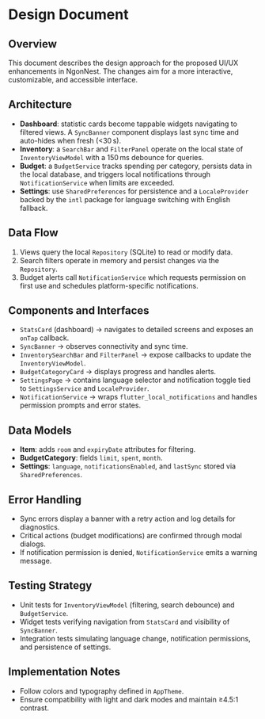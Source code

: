 # Design Document

## Overview
This document describes the design approach for the proposed UI/UX enhancements in NgonNest. The changes aim for a more interactive, customizable, and accessible interface.

## Architecture
- **Dashboard**: statistic cards become tappable widgets navigating to filtered views. A `SyncBanner` component displays last sync time and auto-hides when fresh (<30 s).
- **Inventory**: a `SearchBar` and `FilterPanel` operate on the local state of `InventoryViewModel` with a 150 ms debounce for queries.
- **Budget**: a `BudgetService` tracks spending per category, persists data in the local database, and triggers local notifications through `NotificationService` when limits are exceeded.
- **Settings**: use `SharedPreferences` for persistence and a `LocaleProvider` backed by the `intl` package for language switching with English fallback.

## Data Flow
1. Views query the local `Repository` (SQLite) to read or modify data.
2. Search filters operate in memory and persist changes via the `Repository`.
3. Budget alerts call `NotificationService` which requests permission on first use and schedules platform-specific notifications.

## Components and Interfaces
- `StatsCard` (dashboard) → navigates to detailed screens and exposes an `onTap` callback.
- `SyncBanner` → observes connectivity and sync time.
- `InventorySearchBar` and `FilterPanel` → expose callbacks to update the `InventoryViewModel`.
- `BudgetCategoryCard` → displays progress and handles alerts.
- `SettingsPage` → contains language selector and notification toggle tied to `SettingsService` and `LocaleProvider`.
- `NotificationService` → wraps `flutter_local_notifications` and handles permission prompts and error states.

## Data Models
- **Item**: adds `room` and `expiryDate` attributes for filtering.
- **BudgetCategory**: fields `limit`, `spent`, `month`.
- **Settings**: `language`, `notificationsEnabled`, and `lastSync` stored via `SharedPreferences`.

## Error Handling
- Sync errors display a banner with a retry action and log details for diagnostics.
- Critical actions (budget modifications) are confirmed through modal dialogs.
- If notification permission is denied, `NotificationService` emits a warning message.

## Testing Strategy
- Unit tests for `InventoryViewModel` (filtering, search debounce) and `BudgetService`.
- Widget tests verifying navigation from `StatsCard` and visibility of `SyncBanner`.
- Integration tests simulating language change, notification permissions, and persistence of settings.

## Implementation Notes
- Follow colors and typography defined in `AppTheme`.
- Ensure compatibility with light and dark modes and maintain ≥4.5:1 contrast.

